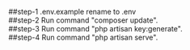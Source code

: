 ##step-1 .env.example rename to .env <br>
##step-2 Run command "composer update". <br>
##step-3 Run command "php artisan key:generate". <br>
##step-4 Run command "php artisan serve". <br>
